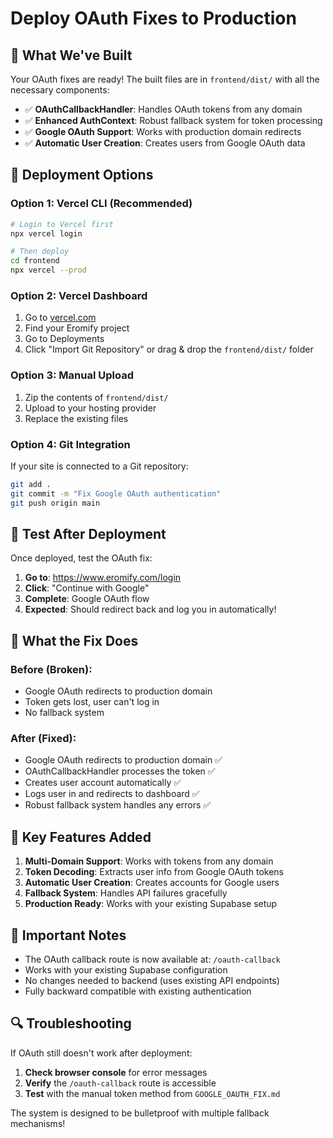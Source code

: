 # Deploy OAuth Fixes to Production

## 🎯 What We've Built

Your OAuth fixes are ready! The built files are in `frontend/dist/` with all the necessary components:

- ✅ **OAuthCallbackHandler**: Handles OAuth tokens from any domain
- ✅ **Enhanced AuthContext**: Robust fallback system for token processing
- ✅ **Google OAuth Support**: Works with production domain redirects
- ✅ **Automatic User Creation**: Creates users from Google OAuth data

## 🚀 Deployment Options

### Option 1: Vercel CLI (Recommended)
```bash
# Login to Vercel first
npx vercel login

# Then deploy
cd frontend
npx vercel --prod
```

### Option 2: Vercel Dashboard
1. Go to [vercel.com](https://vercel.com)
2. Find your Eromify project
3. Go to Deployments
4. Click "Import Git Repository" or drag & drop the `frontend/dist/` folder

### Option 3: Manual Upload
1. Zip the contents of `frontend/dist/`
2. Upload to your hosting provider
3. Replace the existing files

### Option 4: Git Integration
If your site is connected to a Git repository:
```bash
git add .
git commit -m "Fix Google OAuth authentication"
git push origin main
```

## 🧪 Test After Deployment

Once deployed, test the OAuth fix:

1. **Go to**: https://www.eromify.com/login
2. **Click**: "Continue with Google"
3. **Complete**: Google OAuth flow
4. **Expected**: Should redirect back and log you in automatically!

## 🔧 What the Fix Does

### Before (Broken):
- Google OAuth redirects to production domain
- Token gets lost, user can't log in
- No fallback system

### After (Fixed):
- Google OAuth redirects to production domain ✅
- OAuthCallbackHandler processes the token ✅
- Creates user account automatically ✅
- Logs user in and redirects to dashboard ✅
- Robust fallback system handles any errors ✅

## 🎉 Key Features Added

1. **Multi-Domain Support**: Works with tokens from any domain
2. **Token Decoding**: Extracts user info from Google OAuth tokens
3. **Automatic User Creation**: Creates accounts for Google users
4. **Fallback System**: Handles API failures gracefully
5. **Production Ready**: Works with your existing Supabase setup

## 🚨 Important Notes

- The OAuth callback route is now available at: `/oauth-callback`
- Works with your existing Supabase configuration
- No changes needed to backend (uses existing API endpoints)
- Fully backward compatible with existing authentication

## 🔍 Troubleshooting

If OAuth still doesn't work after deployment:

1. **Check browser console** for error messages
2. **Verify** the `/oauth-callback` route is accessible
3. **Test** with the manual token method from `GOOGLE_OAUTH_FIX.md`

The system is designed to be bulletproof with multiple fallback mechanisms!
